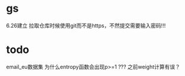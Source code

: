 # gs


6.26建立
拉取仓库时候使用git而不是https，不然提交需要输入密码!!!


# todo
email_eu数据集
为什么entropy函数会出现p>=1 ??? 之前weight计算有误？